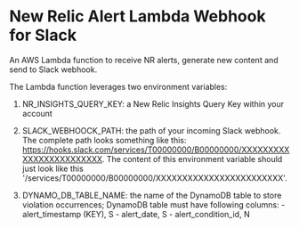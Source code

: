 # New Relic Alert Lambda Webhook for Slack
An AWS Lambda function to receive NR alerts, generate new content and send to Slack webhook.

The Lambda function leverages two environment variables:

1. NR_INSIGHTS_QUERY_KEY: a New Relic Insights Query Key within your account

2. SLACK_WEBHOOCK_PATH: the path of your incoming Slack webhook. The complete path looks something like this: https://hooks.slack.com/services/T00000000/B00000000/XXXXXXXXXXXXXXXXXXXXXXXX. The content of this environment variable should just look like this '/services/T00000000/B00000000/XXXXXXXXXXXXXXXXXXXXXXXX'.

3. DYNAMO_DB_TABLE_NAME: the name of the DynamoDB table to store violation occurrences; DynamoDB table must have following columns: 
          - alert_timestamp (KEY), S
          - alert_date, S
          - alert_condition_id, N
